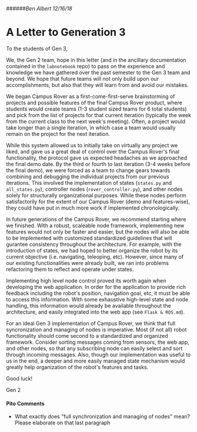 ######_Ben Albert 12/16/18_
# A Letter to Generation 3

To the students of Gen 3,

We, the Gen 2 team, hope in this letter (and in the ancillary documentation contained in the `labnotebook` repo) to pass on the experience and knowledge we have gathered over the past semester to the Gen 3 team and beyond.  We hope that future teams will not only build upon our accomplishments, but also that they will learn from and avoid our mistakes.

We began Campus Rover as a first-come-first-serve brainstorming of projects and possible features of the final Campus Rover product, where students would create teams (1-3 student sized teams for 6 total students) and pick from the list of projects for that current iteration (typically the week from the current class to the next week's meeting).  Often, a project would take longer than a single iteration, in which case a team would usually remain on the project for the next iteration.

While this system allowed us to initially take on virtually any project we liked, and gave us a great deal of control over the Campus Rover's final functionality, the protocol gave us expected headaches as we approached the final demo date.  By the third or fourth to last iteration (3-4 weeks before the final demo), we were forced as a team to change gears towards combining and debugging the individual projects from our previous iterations.  This involved the implementation of states (`states.py` and `all_states.py`), controller nodes (`rover_controller.py`), and other nodes solely for structurally organizational purposes.  While these nodes perform satisfactorily for the extent of our Campus Rover (demo and features-wise), they could have put in much more work if implemented chronologically.

In future generations of the Campus Rover, we recommend starting where we finished.  With a robust, scaleable node framework, implementing new features would not only be faster and easier, but the nodes will also be able to be implemented with customized standardized guidelines that will gurantee consistency throughout the architecture.  For example, with the introduction of states, we had hoped to better organize the robot by its current objective (i.e. navigating, teleoping, etc).  However, since many of our existing functionalities were already built, we ran into problems refactoring them to reflect and operate under states.

Implementing high level node control proved its worth again when developing the web application.  In order for the application to provide rich feedback including the robot's position, navigation goal, etc, it must be able to access this information.  With some exhaustive high-level state and node handling, this information would already be available throughout the architecture, and easily integrated into the web app (see `Flask & ROS.md`).

For an ideal Gen 3 implementation of Campus Rover, we think that full syncronization and managing of nodes is imperative.  Most (if not all) robot functionality should come second to a standardized and organized framework.  Consider sorting messages coming from sensors, the web app, and other nodes, so that any subscribing node can easily select and sort through incoming messages.  Also, though our implementation was useful to us in the end, a deeper and more easily managed state mechanism would greatly help organization of the robot's features and tasks.

Good luck!

Gen 2

#### Pito Comments
* What exactly does "full synchronization and managing of nodes" mean? Please elaborate on that last paragraph